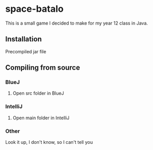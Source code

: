 # space-batalo

This is a small game I decided to make for my year 12 class in Java.

## Installation
Precompiled jar file

## Compiling from source
### BlueJ
1. Open src folder in BlueJ

### IntelliJ
1. Open main folder in IntelliJ

### Other
Look it up, I don't know, so I can't tell you